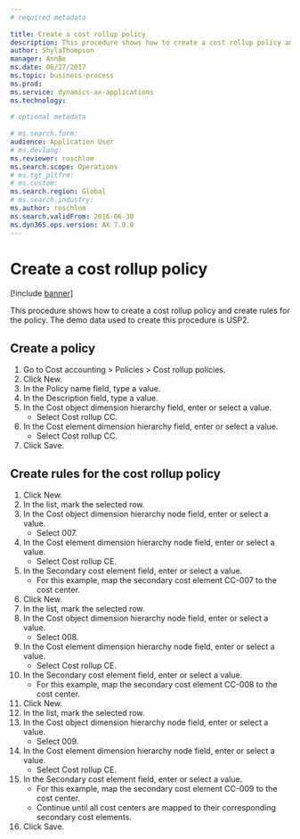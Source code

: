 ```yaml
--- 
# required metadata 
 
title: Create a cost rollup policy
description: This procedure shows how to create a cost rollup policy and create rules for the policy. 
author: ShylaThompson
manager: AnnBe 
ms.date: 06/27/2017
ms.topic: business-process 
ms.prod:  
ms.service: dynamics-ax-applications 
ms.technology:  
 
# optional metadata 
 
# ms.search.form:   
audience: Application User 
# ms.devlang:  
ms.reviewer: roschlom
ms.search.scope: Operations 
# ms.tgt_pltfrm:  
# ms.custom:  
ms.search.region: Global
# ms.search.industry: 
ms.author: roschlom
ms.search.validFrom: 2016-06-30 
ms.dyn365.ops.version: AX 7.0.0 
---
```

# Create a cost rollup policy

[!include [banner](../../includes/banner.md)]

This procedure shows how to create a cost rollup policy and create rules for the policy. The demo data used to create this procedure is USP2.


## Create a policy
1. Go to Cost accounting > Policies > Cost rollup policies.
2. Click New.
3. In the Policy name field, type a value.
4. In the Description field, type a value.
5. In the Cost object dimension hierarchy field, enter or select a value.
    * Select Cost rollup CC.  
6. In the Cost element dimension hierarchy field, enter or select a value.
    * Select Cost rollup CC.  
7. Click Save.

## Create rules for the cost rollup policy
1. Click New.
2. In the list, mark the selected row.
3. In the Cost object dimension hierarchy node field, enter or select a value.
    * Select 007.  
4. In the Cost element dimension hierarchy node field, enter or select a value.
    * Select Cost rollup CE.  
5. In the Secondary cost element field, enter or select a value.
    * For this example, map the secondary cost element CC-007 to the cost center.  
6. Click New.
7. In the list, mark the selected row.
8. In the Cost object dimension hierarchy node field, enter or select a value.
    * Select 008.  
9. In the Cost element dimension hierarchy node field, enter or select a value.
    * Select Cost rollup CE.  
10. In the Secondary cost element field, enter or select a value.
    * For this example, map the secondary cost element CC-008 to the cost center.  
11. Click New.
12. In the list, mark the selected row.
13. In the Cost object dimension hierarchy node field, enter or select a value.
    * Select 009.  
14. In the Cost element dimension hierarchy node field, enter or select a value.
    * Select Cost rollup CE.  
15. In the Secondary cost element field, enter or select a value.
    * For this example, map the secondary cost element CC-009 to the cost center.  
    * Continue until all cost centers are mapped to their corresponding secondary cost elements.  
16. Click Save.


